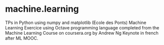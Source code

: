 # machine.learning
TPs in Python using numpy and matplotlib (Ecole des Ponts)
Machine Learning Exercice using Octave programming language completed from the Machine Learning Course on coursera.org by Andrew Ng 
Keynote in french after ML MOOC.
